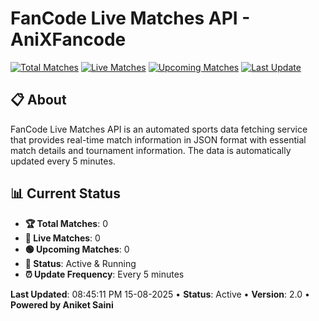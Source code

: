# FanCode Live Matches API - AniXFancode

[![Total Matches](https://img.shields.io/badge/Total%20Matches-0-blue)](https://github.com/AniketSainiOp/AniXFancode)
[![Live Matches](https://img.shields.io/badge/Live%20Matches-0-red)](https://github.com/AniketSainiOp/AniXFancode)
[![Upcoming Matches](https://img.shields.io/badge/Upcoming%20Matches-0-green)](https://github.com/AniketSainiOp/AniXFancode)
[![Last Update](https://img.shields.io/badge/Last%20Update-08%3A45%3A11%20PM%2015-08-2025-orange)](https://github.com/AniketSainiOp/AniXFancode)

## 📋 About

FanCode Live Matches API is an automated sports data fetching service that provides real-time match information in JSON format with essential match details and tournament information. The data is automatically updated every 5 minutes.

## 📊 Current Status

- **🏆 Total Matches**: 0
- **🔴 Live Matches**: 0
- **🟢 Upcoming Matches**: 0
- **📡 Status**: Active & Running
- **⏰ Update Frequency**: Every 5 minutes

**Last Updated**: 08:45:11 PM 15-08-2025 • **Status**: Active • **Version**: 2.0 • **Powered by Aniket Saini**

